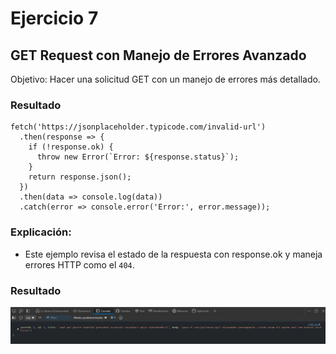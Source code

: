 # Ejercicio 7
## GET Request con Manejo de Errores Avanzado
Objetivo: Hacer una solicitud GET con un manejo de errores más detallado.

### Resultado

```
fetch('https://jsonplaceholder.typicode.com/invalid-url')
  .then(response => {
    if (!response.ok) {
      throw new Error(`Error: ${response.status}`);
    }
    return response.json();
  })
  .then(data => console.log(data))
  .catch(error => console.error('Error:', error.message));
```
### Explicación: 

- Este ejemplo revisa el estado de la respuesta con response.ok y maneja errores HTTP como el `404`.

### Resultado

![Texto alternativo](../../src/Ejercicio23res.png "Respuesta del codigo ejemplo")
